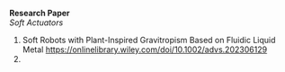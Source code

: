 **Research Paper**<br>
*Soft Actuators*<br>
1. Soft Robots with Plant-Inspired Gravitropism Based on Fluidic Liquid Metal https://onlinelibrary.wiley.com/doi/10.1002/advs.202306129
2. 
